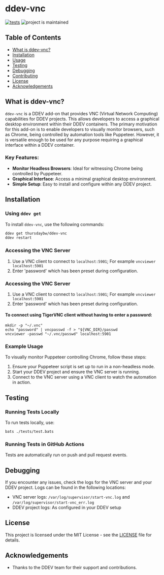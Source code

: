 
# ddev-vnc

[![tests](https://github.com/thursdaybw/ddev-vnc/actions/workflows/tests.yml/badge.svg)](https://github.com/thursdaybw/ddev-vnc/actions/workflows/tests.yml) ![project is maintained](https://img.shields.io/maintenance/yes/2024.svg)

## Table of Contents
- [What is ddev-vnc?](#what-is-ddev-vnc)
- [Installation](#installation)
- [Usage](#usage)
- [Testing](#testing)
- [Debugging](#debugging)
- [Contributing](#contributing)
- [License](#license)
- [Acknowledgements](#acknowledgements)

## What is ddev-vnc?
`ddev-vnc` is a DDEV add-on that provides VNC (Virtual Network Computing) capabilities for DDEV projects. This allows developers to access a graphical desktop environment within their DDEV containers. The primary motivation for this add-on is to enable developers to visually monitor browsers, such as Chrome, being controlled by automation tools like Puppeteer. However, it is versatile enough to be used for any purpose requiring a graphical interface within a DDEV container.

### Key Features:
- **Monitor Headless Browsers**: Ideal for witnessing Chrome being controlled by Puppeteer.
- **Graphical Interface**: Access a minimal graphical desktop environment.
- **Simple Setup**: Easy to install and configure within any DDEV project.

## Installation
### Using `ddev get`
To install `ddev-vnc`, use the following commands:
```bash
ddev get thursdaybw/ddev-vnc
ddev restart
```

### Accessing the VNC Server
1. Use a VNC client to connect to `localhost:5901`; For example `vncviewer localhost:5901`
2. Enter 'password' which has been preset during configuration. 

### Accessing the VNC Server
1. Use a VNC client to connect to `localhost:5901`; For example `vncviewer localhost:5901`
2. Enter 'password' which has been preset during configuration. 

#### To connect using TigerVNC client without having to enter a password:
```
mkdir -p "~/.vnc"
echo "password" | vncpasswd -f > "${VNC_DIR}/passwd
vncviewer -passwd "~/.vnc/passwd" localhost:5901
```

### Example Usage
To visually monitor Puppeteer controlling Chrome, follow these steps:
1. Ensure your Puppeteer script is set up to run in a non-headless mode.
2. Start your DDEV project and ensure the VNC server is running.
3. Connect to the VNC server using a VNC client to watch the automation in action.

## Testing
### Running Tests Locally
To run tests locally, use:
```bash
bats ./tests/test.bats
```

### Running Tests in GitHub Actions
Tests are automatically run on push and pull request events.

## Debugging
If you encounter any issues, check the logs for the VNC server and your DDEV project. Logs can be found in the following locations:
- VNC server logs: `/var/log/supervisor/start-vnc.log` and `/var/log/supervisor/start-vnc_err.log`
- DDEV project logs: As configured in your DDEV setup

## License
This project is licensed under the MIT License - see the [LICENSE](LICENSE) file for details.

## Acknowledgements
- Thanks to the DDEV team for their support and contributions.
